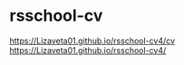 # rsschool-cv
https://Lizaveta01.github.io/rsschool-cv4/cv
https://Lizaveta01.github.io/rsschool-cv4/
